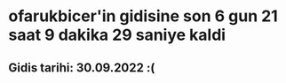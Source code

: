 # ofarukbicer'in gidisine son 6 gun 21 saat 9 dakika 29 saniye kaldi

## Gidis tarihi: 30.09.2022 :(